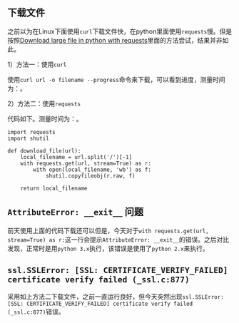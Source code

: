 ## 下载文件

之前以为在Linux下面使用`curl`下载文件快，在python里面使用`requests`慢。但是按照[Download large file in python with requests](https://stackoverflow.com/questions/16694907/download-large-file-in-python-with-requests)里面的方法尝试，结果并非如此。

1）方法一：使用`curl`

使用`curl url -o filename --progress`命令来下载，可以看到进度，测量时间为：。


2）方法二：使用`requests`

代码如下。测量时间为：。

```
import requests
import shutil

def download_file(url):
    local_filename = url.split('/')[-1]
    with requests.get(url, stream=True) as r:
        with open(local_filename, 'wb') as f:
            shutil.copyfileobj(r.raw, f)

    return local_filename
```

## `AttributeError: __exit__` 问题

前天使用上面的代码下载还可以但是，今天对于`with requests.get(url, stream=True) as r:`这一行会提示`AttributeError: __exit__`的错误。之后对比发现，正常时是用`python 3.x`执行，该错误是使用了`python 2.x`来执行。


## `ssl.SSLError: [SSL: CERTIFICATE_VERIFY_FAILED] certificate verify failed (_ssl.c:877)`

采用如上方法二下载文件，之前一直运行良好，但今天突然出现`ssl.SSLError: [SSL: CERTIFICATE_VERIFY_FAILED] certificate verify failed (_ssl.c:877)`错误。